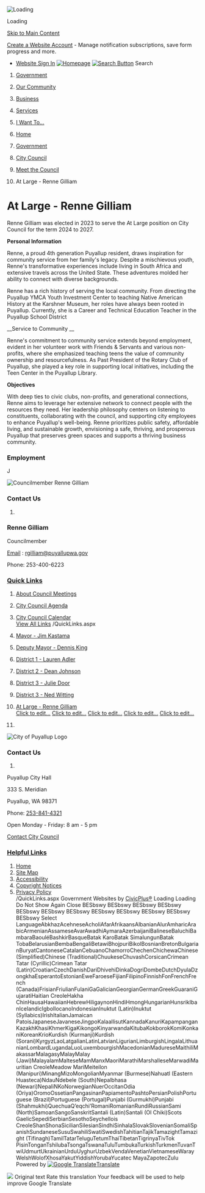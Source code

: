   ![Loading](images/7f17ec08046f6b08ff87df8580175ee830a4bc0076127d6a9d7e5a0f0193669c.gif) 

Loading

  [Skip to Main Content](https://www.cityofpuyallup.org/665/At-Large---Renne-Gilliam#cc380c4b0f-a4af-4141-997a-19a1da6d6f3e)  

 [Create a Website Account](https://www.cityofpuyallup.org/MyAccount/ProfileCreate)  - Manage notification subscriptions, save form progress and more.    

 *  [Website Sign In](https://www.cityofpuyallup.org/MyAccount) 
  [![Homepage](images/cb40a14f06a1baaf2e75143c37e500f51081c1057078be8d498af4a9aab114e6)](https://www.cityofpuyallup.org/665/At-Large---Renne-Gilliam)   [![Search Button](images/4b95f556c984cba4b89679babbf2512e4f9f992815b4e99e7d19b037b0205833)](https://www.cityofpuyallup.org/Search/Results) Search 

 1.  [Government](https://www.cityofpuyallup.org/27/Government) 
 1.  [Our Community](https://www.cityofpuyallup.org/31/Our-Community) 
 1.  [Business](https://www.cityofpuyallup.org/35/Business) 
 1.  [Services](https://www.cityofpuyallup.org/101/Services) 
 1.  [I Want To...](https://www.cityofpuyallup.org/9/I-Want-To) 

 1.  [Home](https://www.cityofpuyallup.org/665/At-Large---Renne-Gilliam) 
 1.  [Government](https://www.cityofpuyallup.org/27/Government) 
 1.  [City Council](https://www.cityofpuyallup.org/631/City-Council) 
 1.  [Meet the Council](https://www.cityofpuyallup.org/633/Meet-the-Council) 
 1. At Large - Renne Gilliam

# At Large - Renne Gilliam

Renne Gilliam was elected in 2023 to serve the At Large position on City Council for the term 2024 to 2027.

 __Personal Information__  

Renne, a proud 4th generation Puyallup resident, draws inspiration for community service from her family's legacy. Despite a mischievous youth, Renne's transformative experiences include living in South Africa and extensive travels across the United State. These adventures molded her ability to connect with diverse backgrounds.

Renne has a rich history of serving the local community.  From directing the Puyallup YMCA Youth Investment Center to teaching Native American History at the Karshner Museum, her roles have always been rooted in Puyallup.  Currently, she is a Career and Technical Education Teacher in the Puyallup School District

 __Service to Community __ 

Renne's commitment to community service extends beyond employment, evident in her volunteer work with Friends & Servants and various non-profits, where she emphasized teaching teens the value of community ownership and resourcefulness. As Past President of the Rotary Club of Puyallup, she played a key role in supporting local initiatives, including the Teen Center in the Puyallup Library.

 __Objectives__ 

With deep ties to civic clubs, non-profits, and generational connections, Renne aims to leverage her extensive network to connect people with the resources they need. Her leadership philosophy centers on listening to constituents, collaborating with the council, and supporting city employees to enhance Puyallup's well-being. Renne prioritizes public safety, affordable living, and sustainable growth, envisioning a safe, thriving, and prosperous Puyallup that preserves green spaces and supports a thriving business community.

###  

### Employment

 J 

  ![Councilmember Renne Gilliam](images/3d04fa2adc76f0fa372548abe5100e36df902368a5cc556cc1cf3836f4f2271e)  

### Contact Us

 1.    

### Renne Gilliam   

Councilmember   

 [Email](mailto:jpalmer@puyallupwa.gov) : [rgilliam@puyallupwa.gov](mailto:rgilliam@puyallupwa.gov)     

Phone: 253-400-6223   

###  [Quick Links](https://www.cityofpuyallup.org/QuickLinks.aspx?CID=84) 

 1.  [About Council Meetings](https://www.cityofpuyallup.org/637)  
 1.  [City Council Agenda](https://www.cityofpuyallup.org/827/Agendas-Minutes-and-Videos)  
 1.  [City Council Calendar](https://www.cityofpuyallup.org/DocumentCenter/View/19481/2025-Council-Calendar)  
  [View All Links](https://www.cityofpuyallup.org/QuickLinks.aspx?CID=84)  /QuickLinks.aspx 

 1.   [Mayor - Jim Kastama](https://www.cityofpuyallup.org/634/Mayor---Jim-Kastama)  
 1.   [Deputy Mayor - Dennis King](https://www.cityofpuyallup.org/638/Deputy-Mayor---Dennis-King)  
 1.   [District 1 - Lauren Adler](https://www.cityofpuyallup.org/635/District-1---Lauren-Adler)  
 1.   [District 2 - Dean Johnson](https://www.cityofpuyallup.org/671/District-2---Dean-Johnson)  
 1.   [District 3 - Julie Door](https://www.cityofpuyallup.org/666/District-3---Julie-Door)  
 1.   [District 3 - Ned Witting](https://www.cityofpuyallup.org/669/District-3---Ned-Witting)  
 1.   [At Large - Renne Gilliam](https://www.cityofpuyallup.org/665/At-Large---Renne-Gilliam)  
  [Click to edit...](https://www.cityofpuyallup.org/665/At-Large---Renne-Gilliam)   [Click to edit...](https://www.facebook.com/PuyallupGov)   [Click to edit...](https://twitter.com/PuyallupGov)   [Click to edit...](https://www.instagram.com/puyallupgov)   [Click to edit...](https://www.youtube.com/channel/UCWyCf7gRu9EdyGcptKeYd_Q)  

 1.    

 ![City of Puyallup Logo](images/e696cace5aba498cc321ac5836d50937ea2debf675026f642a108b96a2dda46b)    

### Contact Us

 1.    

Puyallup City Hall   

333 S. Meridian   

Puyallup, WA 98371   

Phone:  [253-841-4321]()    

Open Monday - Friday: 8 am - 5 pm   

 [Contact City Council](https://www.cityofpuyallup.org/633/Meet-the-Council)    

###  [Helpful Links](https://www.cityofpuyallup.org/QuickLinks.aspx?CID=153) 

 1.  [Home](https://www.cityofpuyallup.org/665/At-Large---Renne-Gilliam)  
 1.  [Site Map](https://www.cityofpuyallup.org/sitemap)  
 1.  [Accessibility](https://www.cityofpuyallup.org/accessibility)  
 1.  [Copyright Notices](https://www.cityofpuyallup.org/site/copyright)  
 1.  [Privacy Policy](https://www.cityofpuyallup.org/privacy)  
 /QuickLinks.aspx Government Websites by [CivicPlus®](https://connect.civicplus.com/referral)  Loading Loading Do Not Show Again Close BESbswy BESbswy BESbswy BESbswy BESbswy BESbswy BESbswy BESbswy BESbswy BESbswy BESbswy BESbswy Select LanguageAbkhazAcehneseAcholiAfarAfrikaansAlbanianAlurAmharicArabicArmenianAssameseAvarAwadhiAymaraAzerbaijaniBalineseBaluchiBambaraBaouléBashkirBasqueBatak KaroBatak SimalungunBatak TobaBelarusianBembaBengaliBetawiBhojpuriBikolBosnianBretonBulgarianBuryatCantoneseCatalanCebuanoChamorroChechenChichewaChinese (Simplified)Chinese (Traditional)ChuukeseChuvashCorsicanCrimean Tatar (Cyrillic)Crimean Tatar (Latin)CroatianCzechDanishDariDhivehiDinkaDogriDombeDutchDyulaDzongkhaEsperantoEstonianEweFaroeseFijianFilipinoFinnishFonFrenchFrench (Canada)FrisianFriulianFulaniGaGalicianGeorgianGermanGreekGuaraniGujaratiHaitian CreoleHakha ChinHausaHawaiianHebrewHiligaynonHindiHmongHungarianHunsrikIbanIcelandicIgboIlocanoIndonesianInuktut (Latin)Inuktut (Syllabics)IrishItalianJamaican PatoisJapaneseJavaneseJingpoKalaallisutKannadaKanuriKapampanganKazakhKhasiKhmerKigaKikongoKinyarwandaKitubaKokborokKomiKonkaniKoreanKrioKurdish (Kurmanji)Kurdish (Sorani)KyrgyzLaoLatgalianLatinLatvianLigurianLimburgishLingalaLithuanianLombardLugandaLuoLuxembourgishMacedonianMadureseMaithiliMakassarMalagasyMalayMalay (Jawi)MalayalamMalteseMamManxMaoriMarathiMarshalleseMarwadiMauritian CreoleMeadow MariMeiteilon (Manipuri)MinangMizoMongolianMyanmar (Burmese)Nahuatl (Eastern Huasteca)NdauNdebele (South)Nepalbhasa (Newari)NepaliNKoNorwegianNuerOccitanOdia (Oriya)OromoOssetianPangasinanPapiamentoPashtoPersianPolishPortuguese (Brazil)Portuguese (Portugal)Punjabi (Gurmukhi)Punjabi (Shahmukhi)QuechuaQʼeqchiʼRomaniRomanianRundiRussianSami (North)SamoanSangoSanskritSantali (Latin)Santali (Ol Chiki)Scots GaelicSepediSerbianSesothoSeychellois CreoleShanShonaSicilianSilesianSindhiSinhalaSlovakSlovenianSomaliSpanishSundaneseSusuSwahiliSwatiSwedishTahitianTajikTamazightTamazight (Tifinagh)TamilTatarTeluguTetumThaiTibetanTigrinyaTivTok PisinTonganTshilubaTsongaTswanaTuluTumbukaTurkishTurkmenTuvanTwiUdmurtUkrainianUrduUyghurUzbekVendaVenetianVietnameseWarayWelshWolofXhosaYakutYiddishYorubaYucatec MayaZapotecZulu Powered by  [![Google Translate](images/3f3f3a8d0882c4edd13c1755632554f3042dd0f45af91da1e753b94d76c2513f.png)Translate](https://translate.google.com)  

  ![](images/13a949374212f668e5cb41968b00a15c585519968fe4f6c7f4975d235370f0d0.svg)  Original text Rate this translation Your feedback will be used to help improve Google Translate 